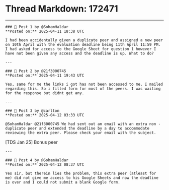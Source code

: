 # Thread Markdown: 172471

---

    ### 💬 Post 1 by @SohamHaldar  
    **Posted on:** 2025-04-11 18:38 UTC  

    I had been accidentally given a duplicate peer and assigned a new peer on 10th April with the evaluation deadline being 11th April 11:59 PM. I had asked for access to the Google Sheet for question 1 however I have not been given any access and the deadline is up. What to do?

    ---

    ### 💬 Post 2 by @21f3000745  
    **Posted on:** 2025-04-11 19:43 UTC  

    Yes, same for me the links i got has not been accessed to me. I mailed regarding this. So i filled form for most of the peers. I was waiting for the response but didnt get any.

    ---

    ### 💬 Post 3 by @carlton  
    **Posted on:** 2025-04-12 03:33 UTC  

    @SohamHaldar @21f3000745 We had sent out an email with an extra non - duplicate peer and extended the deadline by a day to accommodate reviewing the extra peer. Please check your email with the subject.
[TDS Jan 25] Bonus peer

    ---

    ### 💬 Post 4 by @SohamHaldar  
    **Posted on:** 2025-04-12 08:37 UTC  

    Yes sir, but therein lies the problem, this extra peer (atleast for me) did not give me access to his Google Sheets and now the deadline is over and I could not submit a blank Google form.

    